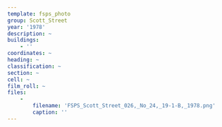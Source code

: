 ```yaml
---
template: fsps_photo
group: Scott_Street
year: '1978'
description: ~
buildings:
    - ''
coordinates: ~
heading: ~
classification: ~
section: ~
cell: ~
film_roll: ~
files:
    -
        filename: 'FSPS_Scott_Street_026,_No_24,_19-1-B,_1978.png'
        caption: ''
---
```

